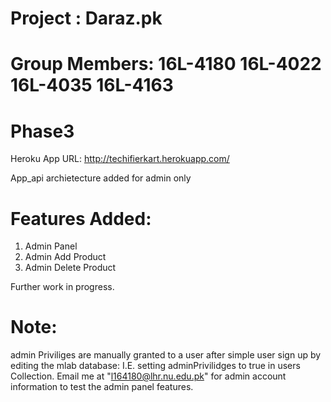 # Project : Daraz.pk
# Group Members: 16L-4180 16L-4022 16L-4035 16L-4163
# Phase3
Heroku App URL: http://techifierkart.herokuapp.com/

App_api archietecture added for admin only
# Features Added:
1. Admin Panel
2. Admin Add Product
3. Admin Delete Product

Further work in progress.

# Note: 
admin Priviliges are manually granted to a user after simple user sign up by editing the mlab database: I.E. setting adminPrivilidges to true in users Collection.
Email me at "l164180@lhr.nu.edu.pk" for admin account information to test the admin panel features.
